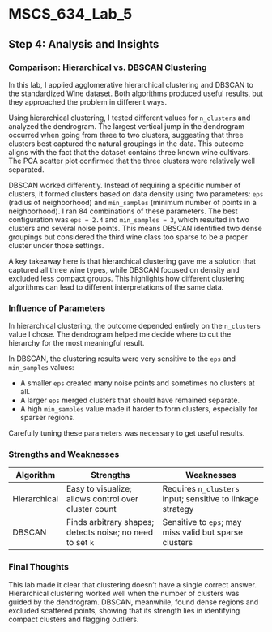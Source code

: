 # MSCS_634_Lab_5

## Step 4: Analysis and Insights

### Comparison: Hierarchical vs. DBSCAN Clustering

In this lab, I applied agglomerative hierarchical clustering and DBSCAN to the standardized Wine dataset. Both algorithms produced useful results, but they approached the problem in different ways.

Using hierarchical clustering, I tested different values for `n_clusters` and analyzed the dendrogram. The largest vertical jump in the dendrogram occurred when going from three to two clusters, suggesting that three clusters best captured the natural groupings in the data. This outcome aligns with the fact that the dataset contains three known wine cultivars. The PCA scatter plot confirmed that the three clusters were relatively well separated.

DBSCAN worked differently. Instead of requiring a specific number of clusters, it formed clusters based on data density using two parameters: `eps` (radius of neighborhood) and `min_samples` (minimum number of points in a neighborhood). I ran 84 combinations of these parameters. The best configuration was `eps = 2.4` and `min_samples = 3`, which resulted in two clusters and several noise points. This means DBSCAN identified two dense groupings but considered the third wine class too sparse to be a proper cluster under those settings.

A key takeaway here is that hierarchical clustering gave me a solution that captured all three wine types, while DBSCAN focused on density and excluded less compact groups. This highlights how different clustering algorithms can lead to different interpretations of the same data.

### Influence of Parameters

In hierarchical clustering, the outcome depended entirely on the `n_clusters` value I chose. The dendrogram helped me decide where to cut the hierarchy for the most meaningful result.

In DBSCAN, the clustering results were very sensitive to the `eps` and `min_samples` values:
- A smaller `eps` created many noise points and sometimes no clusters at all.
- A larger `eps` merged clusters that should have remained separate.
- A high `min_samples` value made it harder to form clusters, especially for sparser regions.

Carefully tuning these parameters was necessary to get useful results.

### Strengths and Weaknesses

| Algorithm        | Strengths                                                   | Weaknesses                                                  |
|------------------|--------------------------------------------------------------|-------------------------------------------------------------|
| Hierarchical     | Easy to visualize; allows control over cluster count         | Requires `n_clusters` input; sensitive to linkage strategy  |
| DBSCAN           | Finds arbitrary shapes; detects noise; no need to set `k`    | Sensitive to `eps`; may miss valid but sparse clusters      |

### Final Thoughts

This lab made it clear that clustering doesn’t have a single correct answer. Hierarchical clustering worked well when the number of clusters was guided by the dendrogram. DBSCAN, meanwhile, found dense regions and excluded scattered points, showing that its strength lies in identifying compact clusters and flagging outliers.
